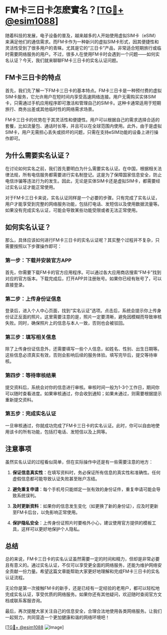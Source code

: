# FM卡三日卡怎麽實名？[[TG💪+ @esim1088](https://t.me/s/esim1088)]

随着科技的发展，电子设备的普及，越来越多的人开始使用虚拟SIM卡（eSIM）来满足他们的通信需求。而FM卡作为一种新兴的虚拟SIM卡形式，因其便捷性和灵活性受到了很多用户的青睐。尤其是它的“三日卡”产品，非常适合短期旅行或临时需要网络服务的用户。不过，很多人在使用FM卡时会遇到一个问题——如何实名认证？今天，我们就来聊聊FM卡三日卡的实名认证问题。

## FM卡三日卡的特点

首先，我们先了解一下FM卡三日卡的基本特点。FM卡三日卡是一种预付费的虚拟SIM卡服务，它允许用户在短时间内享受高速网络连接。用户无需购买实体SIM卡，只需通过手机应用程序即可激活和管理自己的SIM卡。这种卡通常适用于短期旅行、商务出差或其他临时性的网络需求场景。

FM卡三日卡的优势在于其灵活性和便捷性。用户可以根据自己的需求选择合适的套餐，比如流量包、通话时长等，并且可以在全球范围内使用。此外，由于是虚拟SIM卡，用户无需担心丢失或损坏的问题，只需在支持eSIM功能的设备上进行操作即可。

## 为什么需要实名认证？

在讨论如何实名之前，我们首先要明白为什么需要实名认证。在中国，根据相关法律法规，所有电信服务都需要进行实名制登记。这是为了保障国家信息安全，防止电信诈骗等违法行为的发生。因此，无论是实体SIM卡还是虚拟SIM卡，都需要经过实名认证才能正常使用。

对于FM卡三日卡来说，实名认证同样是一个必要的步骤。只有完成了实名认证，用户才能享受到完整的网络服务功能，包括打电话、发短信以及使用数据流量等。如果没有完成实名认证，可能会导致某些功能受限或者无法正常使用。

## 如何实名认证？

那么，具体应该如何进行FM卡三日卡的实名认证呢？其实整个过程并不复杂，只需要按照以下步骤操作即可：

### 第一步：下载并安装官方APP

首先，你需要下载FM卡的官方应用程序。可以通过各大应用商店搜索“FM卡”找到对应的官方版本。下载完成后，打开APP并注册账号。如果你已经有账号了，可以直接登录。

### 第二步：上传身份证信息

登录后，进入个人中心页面，找到“实名认证”选项。点击后，系统会提示你上传身份证正反面的照片。这里需要注意的是，照片一定要清晰，避免因模糊而导致审核失败。同时，确保照片上的信息与本人一致，否则也会被驳回。

### 第三步：填写相关信息

除了上传身份证信息外，还需要填写一些个人信息，如姓名、性别、出生日期等。这些信息必须真实有效，否则会影响后续的服务体验。填写完毕后，提交等待审核。

### 第四步：等待审核结果

提交资料后，系统会对你的信息进行审核。审核时间一般为1-3个工作日，期间你可以随时查看进度。如果审核通过，你会收到通知；如果未通过，则需要根据提示重新提交资料。

### 第五步：完成实名认证

一旦审核通过，你就成功完成了FM卡三日卡的实名认证。此时，你可以自由地使用该卡的所有功能，包括打电话、发短信以及上网等。

## 注意事项

虽然实名认证的过程看似简单，但在实际操作中还是有一些需要注意的地方：

1. **保证信息真实性**：在填写资料时，务必保证所有信息的真实性和准确性。任何虚假信息都可能导致认证失败甚至账户冻结。
   
2. **避免重复申请**：每个手机号只能绑定一张有效的身份证件，重复申请可能会导致系统误判。

3. **及时更新资料**：如果你的信息发生变化（如更换了新的身份证），应及时更新至FM卡后台，以免影响正常使用。

4. **保护隐私安全**：上传身份证照片时要格外小心，建议使用官方提供的模板工具，这样可以更好地保护个人隐私。

## 总结

总的来说，FM卡三日卡的实名认证虽然需要一定的时间和精力，但却是非常必要且有意义的。通过实名认证，不仅可以享受更全面的网络服务，还能为维护网络安全贡献一份力量。希望这篇文章能帮助大家更好地理解和完成FM卡三日卡的实名认证流程。

无论你是第一次接触FM卡的新手，还是已经有一定经验的老用户，都可以轻松地完成实名认证，享受优质的网络服务。如果你还有其他疑问，欢迎随时查阅官方文档或联系客服咨询。

最后，再次提醒大家关注自己的信息安全，合理合法地使用各类网络服务。让我们一起努力，共同营造一个更加健康和谐的网络环境吧！

[[TG💪+ @esim1088](https://t.me/s/esim1088) ![Image](https://i.postimg.cc/4NQfJmqS/Snipaste-2025-05-13-00-14-12.png)]